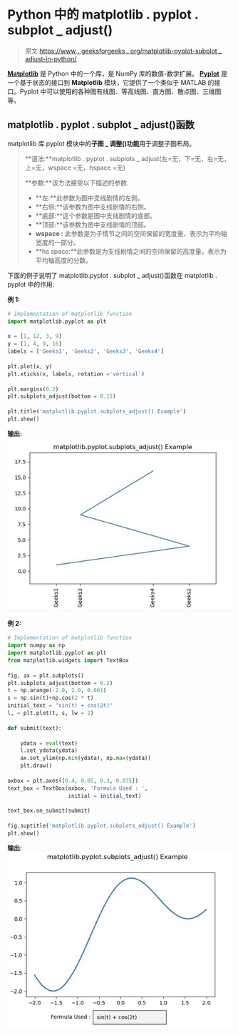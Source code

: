 # Python 中的 matplotlib . pyplot . subplot _ adjust()

> 原文:[https://www . geeksforgeeks . org/matplotlib-pyplot-subplot _ adjust-in-python/](https://www.geeksforgeeks.org/matplotlib-pyplot-subplots_adjust-in-python/)

**[Matplotlib](https://www.geeksforgeeks.org/python-introduction-matplotlib/)** 是 Python 中的一个库，是 NumPy 库的数值-数学扩展。 **[Pyplot](https://www.geeksforgeeks.org/pyplot-in-matplotlib/)** 是一个基于状态的接口到 **Matplotlib** 模块，它提供了一个类似于 MATLAB 的接口。Pyplot 中可以使用的各种图有线图、等高线图、直方图、散点图、三维图等。

## matplotlib . pyplot . subplot _ adjust()函数

matplotlib 库 pyplot 模块中的**子图 _ 调整()功能**用于调整子图布局。

> **语法:**matplotlib . pyplot . subplots _ adjust(左=无，下=无，右=无，上=无，wspace =无，hspace =无)
> 
> **参数:**该方法接受以下描述的参数:
> 
> *   **左:**此参数为图中支线剧情的左侧。
> *   **右侧:**该参数为图中支线剧情的右侧。
> *   **底部:**这个参数是图中支线剧情的底部。
> *   **顶部:**该参数为图中支线剧情的顶部。
> *   **wspace :** 此参数是为子情节之间的空间保留的宽度量，表示为平均轴宽度的一部分。
> *   **hs space:**此参数是为支线剧情之间的空间保留的高度量，表示为平均轴高度的分数。

下面的例子说明了 matplotlib.pyplot . subplot _ adjust()函数在 matplotlib . pyplot 中的作用:

**例 1:**

```py
# Implementation of matplotlib function
import matplotlib.pyplot as plt

x = [1, 12, 3, 9]
y = [1, 4, 9, 16]
labels = ['Geeks1', 'Geeks2', 'Geeks3', 'Geeks4']

plt.plot(x, y)
plt.xticks(x, labels, rotation ='vertical')

plt.margins(0.2)
plt.subplots_adjust(bottom = 0.15)

plt.title('matplotlib.pyplot.subplots_adjust() Example')
plt.show()
```

**输出:**
![](img/ad2f271562b0ebd4dafce9616da7f7a5.png)

**例 2:**

```py
# Implementation of matplotlib function
import numpy as np
import matplotlib.pyplot as plt
from matplotlib.widgets import TextBox

fig, ax = plt.subplots()
plt.subplots_adjust(bottom = 0.2)
t = np.arange(-2.0, 2.0, 0.001)
s = np.sin(t)+np.cos(2 * t)
initial_text = "sin(t) + cos(2t)"
l, = plt.plot(t, s, lw = 2)

def submit(text):

    ydata = eval(text)
    l.set_ydata(ydata)
    ax.set_ylim(np.min(ydata), np.max(ydata))
    plt.draw()

axbox = plt.axes([0.4, 0.05, 0.3, 0.075])
text_box = TextBox(axbox, 'Formula Used : ', 
                   initial = initial_text)

text_box.on_submit(submit)

fig.suptitle('matplotlib.pyplot.subplots_adjust() Example')
plt.show()
```

**输出:**
![](img/6a539152948f863c54f2242f4ff8f445.png)